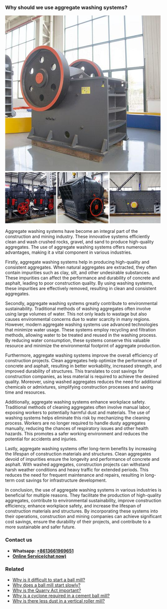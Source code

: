 <h3>Why should we use aggregate washing systems?</h3><img src='1701671446.jpg' alt=''><p>Aggregate washing systems have become an integral part of the construction and mining industry. These innovative systems efficiently clean and wash crushed rocks, gravel, and sand to produce high-quality aggregates. The use of aggregate washing systems offers numerous advantages, making it a vital component in various industries.</p><p>Firstly, aggregate washing systems help in producing high-quality and consistent aggregates. When natural aggregates are extracted, they often contain impurities such as clay, silt, and other undesirable substances. These impurities can affect the performance and durability of concrete and asphalt, leading to poor construction quality. By using washing systems, these impurities are effectively removed, resulting in clean and consistent aggregates.</p><p>Secondly, aggregate washing systems greatly contribute to environmental sustainability. Traditional methods of washing aggregates often involve using large volumes of water. This not only leads to wastage but also causes environmental concerns due to water scarcity in many regions. However, modern aggregate washing systems use advanced technologies that minimize water usage. These systems employ recycling and filtration methods, allowing water to be treated and reused in the washing process. By reducing water consumption, these systems conserve this valuable resource and minimize the environmental footprint of aggregate production.</p><p>Furthermore, aggregate washing systems improve the overall efficiency of construction projects. Clean aggregates help optimize the performance of concrete and asphalt, resulting in better workability, increased strength, and improved durability of structures. This translates to cost savings for construction companies, as less material is required to achieve the desired quality. Moreover, using washed aggregates reduces the need for additional chemicals or admixtures, simplifying construction processes and saving time and resources.</p><p>Additionally, aggregate washing systems enhance workplace safety. Traditional methods of cleaning aggregates often involve manual labor, exposing workers to potentially harmful dust and materials. The use of washing systems helps eliminate this risk by mechanizing the cleaning process. Workers are no longer required to handle dusty aggregates manually, reducing the chances of respiratory issues and other health hazards. This promotes a safer working environment and reduces the potential for accidents and injuries.</p><p>Lastly, aggregate washing systems offer long-term benefits by increasing the lifespan of construction materials and structures. Clean aggregates devoid of impurities ensure the longevity and performance of concrete and asphalt. With washed aggregates, construction projects can withstand harsh weather conditions and heavy traffic for extended periods. This reduces the need for frequent maintenance and repairs, resulting in long-term cost savings for infrastructure development.</p><p>In conclusion, the use of aggregate washing systems in various industries is beneficial for multiple reasons. They facilitate the production of high-quality aggregates, contribute to environmental sustainability, improve construction efficiency, enhance workplace safety, and increase the lifespan of construction materials and structures. By incorporating these systems into their operations, construction and mining companies can achieve significant cost savings, ensure the durability of their projects, and contribute to a more sustainable and safer future.</p><h3>Contact us</h3><ul><li><strong>Whatsapp:&nbsp;<a href="https://wa.me/8613661969651">+8613661969651</a></strong></li><li><a href="https://swt.shibang-china.com/?git&amp;zhl&amp;Why-should-we-use-aggregate-washing-systems"><strong>Online Service(chat now)</strong></a></li></ul><h3>Related</h3><ul><li><a href='Why-is-it-difficult-to-start-a-ball-mill.md'>Why is it difficult to start a ball mill?</a></li><li><a href='Why-does-a-ball-mill-start-slowly.md'>Why does a ball mill start slowly?</a></li><li><a href='Why-is-the-Quarry-Act-important.md'>Why is the Quarry Act important?</a></li><li><a href='Why-is-a-cyclone-required-in-a-cement-ball-mill.md'>Why is a cyclone required in a cement ball mill?</a></li><li><a href='Why-is-there-less-dust-in-a-vertical-roller-mill.md'>Why is there less dust in a vertical roller mill?</a></li></ul>